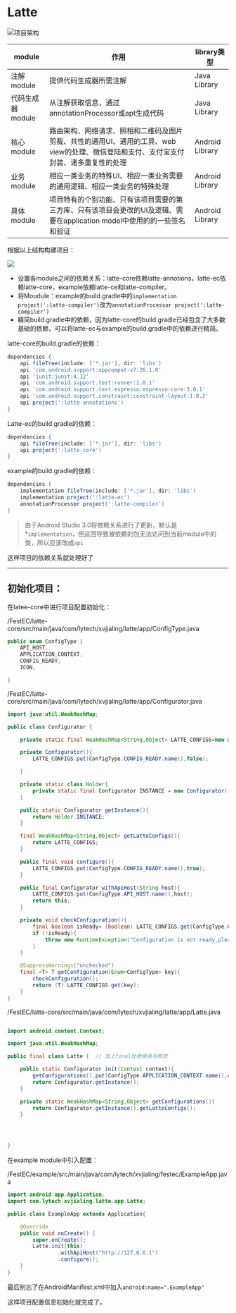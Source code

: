 

# Latte



![项目架构](http://p1i22rxiz.bkt.clouddn.com/Latte_structure.jpg)

| module      | 作用                                       | library类型       |
| ----------- | ---------------------------------------- | --------------- |
| 注解module    | 提供代码生成器所需注解                              | Java Library    |
| 代码生成器module | 从注解获取信息，通过annotationProcessor或apt生成代码    | Java Library    |
| 核心module    | 路由架构、网络请求、照相和二维码及图片剪裁、共性的通用UI、通用的工具、web view的处理、微信登陆和支付、支付宝支付封装、诸多重复性的处理 | Android Library |
| 业务module    | 相应一类业务的特殊UI、相应一类业务需要的通用逻辑、相应一类业务的特殊处理    | Android Library |
| 具体module    | 项目特有的个别功能、只有该项目需要的第三方库、只有该项目会更改的UI及逻辑、需要在application model中使用的的一些签名和验证 | Android Library |

根据以上结构构建项目：

![](http://p1i22rxiz.bkt.clouddn.com/app-structure.jpg)

* 设置各module之间的依赖关系：latte-core依赖latte-annotions，latte-ec依赖latte-core，example依赖latte-ce和latte-compiler。
* 将Moudule：example的build.gradle中的`implementation project(':latte-compiler')`改为`annotationProcessor project(':latte-compiler')`
* 精简build.gradle中的依赖，因为latte-core的build.gradle已经包含了大多数基础的依赖，可以将latte-ec与example的build.gradle中的依赖进行精简。

latte-core的build.gradle的依赖：

```groovy
dependencies {
    api fileTree(include: ['*.jar'], dir: 'libs')
    api 'com.android.support:appcompat-v7:26.1.0'
    api 'junit:junit:4.12'
    api 'com.android.support.test:runner:1.0.1'
    api 'com.android.support.test.espresso:espresso-core:3.0.1'
    api 'com.android.support.constraint:constraint-layout:1.0.2'
    api project(':latte-annotations')
}
```

Latte-ec的build.gradle的依赖：

```groovy
dependencies {
    api fileTree(include: ['*.jar'], dir: 'libs')
    api project(':latte-core')
}
```

example的build.gradle的依赖：

```groovy
dependencies {
    implementation fileTree(include: ['*.jar'], dir: 'libs')
    implementation project(':latte-ec')
    annotationProcessor project(':latte-compiler')
}
```

> 由于Android Studio 3.0将依赖关系进行了更新，默认是*`implementation`，但这回导致被依赖的包无法访问到当前module中的类，所以应该改成`api`

这样项目的依赖关系就处理好了

***

## 初始化项目：

在latee-core中进行项目配置初始化：

/FestEC/latte-core/src/main/java/com/lytech/xvjialing/latte/app/ConfigType.java

```Java
public enum ConfigType {
    API_HOST,
    APPLICATION_CONTEXT,
    CONFIG_READY,
    ICON,

}
```

/FestEC/latte-core/src/main/java/com/lytech/xvjialing/latte/app/Configurator.java

```java
import java.util.WeakHashMap;

public class Configurator {

    private static final WeakHashMap<String,Object> LATTE_CONFIGS=new WeakHashMap<>();

    private Configurator(){
        LATTE_CONFIGS.put(ConfigType.CONFIG_READY.name(),false);

    }

    private static class Holder{
        private static final Configurator INSTANCE = new Configurator();
    }

    public static Configurator getInstance(){
        return Holder.INSTANCE;
    }

    final WeakHashMap<String,Object> getLatteConfigs(){
        return LATTE_CONFIGS;
    }

    public final void configure(){
        LATTE_CONFIGS.put(ConfigType.CONFIG_READY.name(),true);
    }

    public final Configurator withApiHost(String host){
        LATTE_CONFIGS.put(ConfigType.API_HOST.name(),host);
        return this;
    }

    private void checkConfiguration(){
        final boolean isReady= (boolean) LATTE_CONFIGS.get(ConfigType.CONFIG_READY.name());
        if (!isReady){
            throw new RuntimeException("Configuration is not ready,please call configure");
        }
    }

    @SuppressWarnings("unchecked")
    final <T> T getConfiguration(Enum<ConfigType> key){
        checkConfiguration();
        return (T) LATTE_CONFIGS.get(key);
    }
}
```

/FestEC/latte-core/src/main/java/com/lytech/xvjialing/latte/app/Latte.java

```java

import android.content.Context;

import java.util.WeakHashMap;

public final class Latte {  // 加上final杜绝继承与修改

    public static Configurator init(Context context){
        getConfigurations().put(ConfigType.APPLICATION_CONTEXT.name(),context.getApplicationContext());
        return Configurator.getInstance();
    }

    private static WeakHashMap<String,Object> getConfigurations(){
        return Configurator.getInstance().getLatteConfigs();
    }




}
```

在example module中引入配置：

/FestEC/example/src/main/java/com/lytech/xvjialing/festec/ExampleApp.java

```java
import android.app.Application;
import com.lytech.xvjialing.latte.app.Latte;

public class ExampleApp extends Application{

    @Override
    public void onCreate() {
        super.onCreate();
        Latte.init(this)
                .withApiHost("http://127.0.0.1")
                .configure();
    }
}
```

最后别忘了在AndroidManifest.xml中加入`android:name=".ExampleApp"`

这样项目配置信息初始化就完成了。

